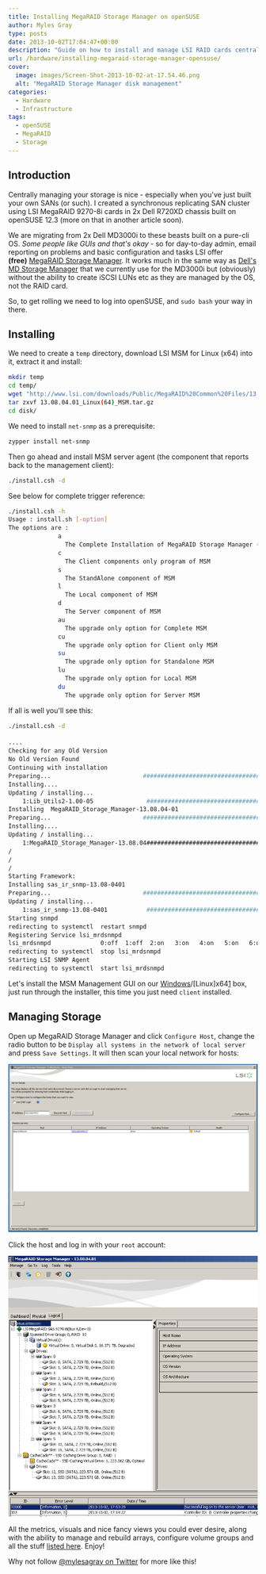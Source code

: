 ```yaml
---
title: Installing MegaRAID Storage Manager on openSUSE
author: Myles Gray
type: posts
date: 2013-10-02T17:04:47+00:00
description: "Guide on how to install and manage LSI RAID cards centrally using MegaRAID Storage Manager"
url: /hardware/installing-megaraid-storage-manager-opensuse/
cover:
  image: images/Screen-Shot-2013-10-02-at-17.54.46.png
  alt: "MegaRAID Storage Manager disk management"
categories:
  - Hardware
  - Infrastructure
tags:
  - openSUSE
  - MegaRAID
  - Storage
---
```


## Introduction

Centrally managing your storage is nice - especially when you've just built your own SANs (or such). I created a synchronous replicating SAN cluster using LSI MegaRAID 9270-8i cards in 2x Dell R720XD chassis built on openSUSE 12.3 (more on that in another article soon).

We are migrating from 2x Dell MD3000i to these beasts built on a pure-cli OS. _Some people like GUIs and that's okay_ - so for day-to-day admin, email reporting on problems and basic configuration and tasks LSI offer **(free)** [MegaRAID Storage Manager][1]. It works much in the same way as [Dell's MD Storage Manager][2] that we currently use for the MD3000i but (obviously) without the ability to create iSCSI LUNs etc as they are managed by the OS, not the RAID card.

So, to get rolling we need to log into openSUSE, and `sudo bash` your way in there.

## Installing

We need to create a `temp` directory, download LSI MSM for Linux (x64) into it, extract it and install:

```bash
mkdir temp
cd temp/
wget "http://www.lsi.com/downloads/Public/MegaRAID%20Common%20Files/13.08.04.01_Linux(64)_MSM.tar.gz"
tar zxvf 13.08.04.01_Linux(64)_MSM.tar.gz
cd disk/
```

We need to install `net-snmp` as a prerequisite:

```bash
zypper install net-snmp
```

Then go ahead and install MSM server agent (the component that reports back to the management client):

```bash
./install.csh -d
```

See below for complete trigger reference:

```bash
./install.csh -h
Usage : install.sh [-option]
The options are :
              a
                The Complete Installation of MegaRAID Storage Manager (MSM) 
              c
                The Client components only program of MSM
              s
                The StandAlone component of MSM
              l
                The Local component of MSM
              d
                The Server component of MSM
              au
                The upgrade only option for Complete MSM
              cu
                The upgrade only option for Client only MSM
              su
                The upgrade only option for Standalone MSM
              lu
                The upgrade only option for Local MSM
              du
                The upgrade only option for Server MSM
```

If all is well you'll see this:

```bash
./install.csh -d

....
Checking for any Old Version
No Old Version Found
Continuing with installation
Preparing...                          ################################# [100%]
Installing....
Updating / installing...
    1:Lib_Utils2-1.00-05               ################################# [100%]
Installing  MegaRAID_Storage_Manager-13.08.04-01
Preparing...                          ################################# [100%]
Installing....
Updating / installing...
    1:MegaRAID_Storage_Manager-13.08.04################################# [100%]
/
/
/
Starting Framework: 
Installing sas_ir_snmp-13.08-0401
Preparing...                          ################################# [100%]
Updating / installing...
    1:sas_ir_snmp-13.08-0401           ################################# [100%]
Starting snmpd
redirecting to systemctl  restart snmpd
Registering Service lsi_mrdsnmpd
lsi_mrdsnmpd              0:off  1:off  2:on   3:on   4:on   5:on   6:off
redirecting to systemctl  stop lsi_mrdsnmpd
Starting LSI SNMP Agent
redirecting to systemctl  start lsi_mrdsnmpd
```

Let's install the MSM Management GUI on our [Windows][3]/[Linux]x64[1] box, just run through the installer, this time you just need `client` installed.

## Managing Storage

Open up MegaRAID Storage Manager and click `Configure Host`, change the radio button to be `Display all systems in the network of local server` and press `Save Settings`. It will then scan your local network for hosts:

![Adding hosts][4]

Click the host and log in with your `root` account:

![Managing storage][5]

All the metrics, visuals and nice fancy views you could ever desire, along with the ability to manage and rebuild arrays, configure volume groups and all the stuff [listed here][6]. Enjoy!

Why not follow [@mylesagray on Twitter][7] for more like this!

 [1]: https://docs.broadcom.com/docs/17.05.02.01_MSM_Linux-x64.zip
 [2]: https://www.dell.com/support/home/en-uk/drivers/DriversDetails?driverId=6H9V3
 [3]: https://docs.broadcom.com/docs/17.05.02.01_MSM_Windows.zip
 [4]: images/Screen-Shot-2013-10-02-at-17.47.19.png
 [5]: images/Screen-Shot-2013-10-02-at-17.54.46.png
 [6]: https://docs.broadcom.com/doc/12353341
 [7]: https://twitter.com/mylesagray